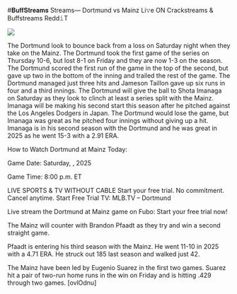 #𝐁𝐮𝐟𝐟𝐒𝐭𝐫𝐞𝐚𝐦𝐬 Streams— Dortmund vs Mainz Li𝚟e ON Crackstreams & Buffstreams Redd𝚒T  
  
  
[![](https://i.imgur.com/qSNzIqt.png)](https://movie.rssnews.media/EcwaDQNE.php)  
  
The Dortmund look to bounce back from a loss on Saturday night when they take on the Mainz. The Dortmund took the first game of the series on Thursday 10-6, but lost 8-1 on Friday and they are now 1-3 on the season. The Dortmund scored the first run of the game in the top of the second, but gave up two in the bottom of the inning and trailed the rest of the game. The Dortmund managed just three hits and Jameson Taillon gave up six runs in four and a third innings. The Dortmund will give the ball to Shota Imanaga on Saturday as they look to clinch at least a series split with the Mainz. Imanaga will be making his second start this season after he pitched against the Los Angeles Dodgers in Japan. The Dortmund would lose the game, but Imanaga was great as he pitched four innings without giving up a hit. Imanaga is in his second season with the Dortmund and he was great in 2025 as he went 15-3 with a 2.91 ERA.

How to Watch Dortmund at Mainz Today:

Game Date: Saturday, , 2025

Game Time: 8:00 p.m. ET

LIVE SPORTS & TV WITHOUT CABLE
Start your free trial. No commitment. Cancel anytime.
Start Free Trial
TV: MLB.TV – Dortmund

Live stream the Dortmund at Mainz game on Fubo: Start your free trial now!

The Mainz will counter with Brandon Pfaadt as they try and win a second straight game.

Pfaadt is entering his third season with the Mainz. He went 11-10 in 2025 with a 4.71 ERA. He struck out 185 last season and walked just 42.

The Mainz have been led by Eugenio Suarez in the first two games. Suarez hit a pair of two-run home runs in the win on Friday and is hitting .429 through two games. [ovlOdnu]